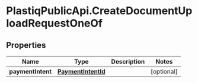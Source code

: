 # PlastiqPublicApi.CreateDocumentUploadRequestOneOf

## Properties

Name | Type | Description | Notes
------------ | ------------- | ------------- | -------------
**paymentIntent** | [**PaymentIntentId**](PaymentIntentId.md) |  | [optional] 


